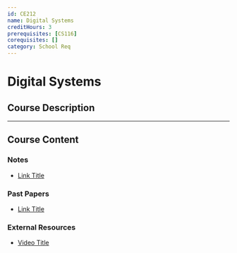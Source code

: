 ```yaml
---
id: CE212
name: Digital Systems
creditHours: 3
prerequisites: [CS116]
corequisites: []
category: School Req
---
```


# Digital Systems

## Course Description
<Description>

---

## Course Content

### Notes
- [Link Title](https://link.com)

### Past Papers
- [Link Title](https://link.com)

### External Resources
- [Video Title](https://link.com)
